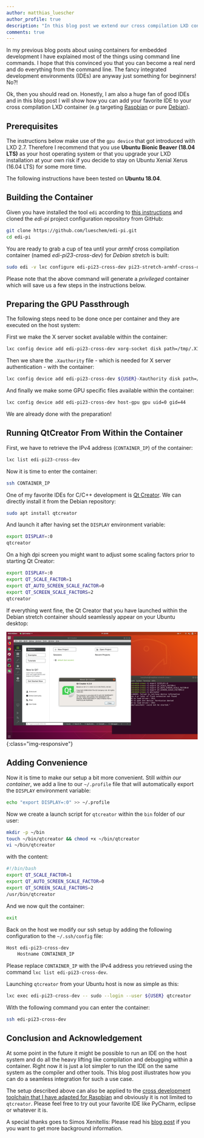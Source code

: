 ```yaml
---
author: matthias_luescher
author_profile: true
description: "In this blog post we extend our cross compilation LXD container and add an integrated development environment (IDE) for C/C++."
comments: true
---
```


In my previous blog posts about using containers for embedded development
I have explained most of the things using command line commands. I hope that this
convinced you that you can become a real nerd and do everything from the command line.
The fancy integrated development environments (IDEs) are anyway just something for
beginners! No?!

Ok, then you should read on. Honestly, I am also a huge fan of good IDEs and in this
blog post I will show how you can add your favorite IDE to your
cross compilation LXD container (e.g targeting [Raspbian](/Cross-Compiling-for-Raspbian/)
or pure [Debian](/A-new-Approach-to-Operating-System-Image-Generation/)).

## Prerequisites

The instructions below make use of the `gpu device` that got introduced with LXD 2.7.
Therefore I recommend that you use **Ubuntu Bionic Beaver (18.04 LTS)** as your host operating
system or that you upgrade your LXD installation at your own risk if you decide to stay
on Ubuntu Xenial Xerus (16.04 LTS) for some more time.

The following instructions have been tested on **Ubuntu 18.04**.
 
## Building the Container

Given you have installed the tool `edi` according to
[this instructions](http://docs.get-edi.io/en/latest/getting_started.html)
and cloned the *edi-pi* project configuration repository from GitHub:

``` bash
git clone https://github.com/lueschem/edi-pi.git
cd edi-pi
``` 

You are ready to grab a cup of tea until your *armhf* cross compilation container
(named *edi-pi23-cross-dev*) for *Debian stretch* is built:

``` bash
sudo edi -v lxc configure edi-pi23-cross-dev pi23-stretch-armhf-cross-dev.yml
```

Please note that the above command will generate a *privileged* container which
will save us a few steps in the instructions below.

## Preparing the GPU Passthrough

The following steps need to be done once per container and they are executed on the host
system:

First we make the X server socket available within the container:

``` bash
lxc config device add edi-pi23-cross-dev xorg-socket disk path=/tmp/.X11-unix/X0 source=/tmp/.X11-unix/X0
```

Then we share the `.Xauthority` file - which is needed for X server authentication -
with the container:

``` bash
lxc config device add edi-pi23-cross-dev ${USER}-Xauthority disk path=/home/${USER}/.Xauthority source=${XAUTHORITY}
```

And finally we make some GPU specific files available within the container:

``` bash
lxc config device add edi-pi23-cross-dev host-gpu gpu uid=0 gid=44
```

We are already done with the preparation!

## Running QtCreator From Within the Container

First, we have to retrieve the IPv4 address (`CONTAINER_IP`) of the container:

``` bash
lxc list edi-pi23-cross-dev
```

Now it is time to enter the container:

``` bash
ssh CONTAINER_IP
```

One of my favorite IDEs for C/C++ development is
[Qt Creator](https://www.qt.io/qt-features-libraries-apis-tools-and-ide/#ide).
We can directly install it from the Debian repository:

``` bash
sudo apt install qtcreator
```

And launch it after having set the `DISPLAY` environment variable:

``` bash
export DISPLAY=:0
qtcreator
```

On a high dpi screen you might want to adjust some scaling factors prior
to starting Qt Creator:

``` bash
export DISPLAY=:0
export QT_SCALE_FACTOR=1
export QT_AUTO_SCREEN_SCALE_FACTOR=0
export QT_SCREEN_SCALE_FACTORS=2
qtcreator
```

If everything went fine, the Qt Creator that you have launched within
the Debian stretch container should seamlessly appear on your Ubuntu
desktop:

![Qt Creator](/assets/images/blog/QtCreator.png){:class="img-responsive"}

## Adding Convenience

Now it is time to make our setup a bit more convenient. Still *within our container*,
we add a line to our `~/.profile` file that will automatically export the `DISPLAY`
environment variable:

``` bash
echo "export DISPLAY=:0" >> ~/.profile
```

Now we create a launch script for `qtcreator` within the `bin` folder of our user:

``` bash
mkdir -p ~/bin
touch ~/bin/qtcreator && chmod +x ~/bin/qtcreator
vi ~/bin/qtcreator
```

with the content:

``` bash
#!/bin/bash
export QT_SCALE_FACTOR=1
export QT_AUTO_SCREEN_SCALE_FACTOR=0
export QT_SCREEN_SCALE_FACTORS=2
/usr/bin/qtcreator
```

And we now quit the container:

``` bash
exit
```

Back on the host we modify our ssh setup by adding the following configuration
to the `~/.ssh/config` file:

``` bash
Host edi-pi23-cross-dev
    Hostname CONTAINER_IP
```

Please replace `CONTAINER_IP` with the IPv4 address you retrieved using the command
`lxc list edi-pi23-cross-dev`.

Launching `qtcreator` from your Ubuntu host is now as simple as this:

``` bash
lxc exec edi-pi23-cross-dev -- sudo --login --user ${USER} qtcreator
```

With the following command you can enter the container:

``` bash
ssh edi-pi23-cross-dev
```


## Conclusion and Acknowledgement

At some point in the future it might be possible to run an IDE on the host system
and do all the heavy lifting like compilation and debugging within a container. Right
now it is just a lot simpler to run the IDE on the same system as the compiler and other
tools. This blog post illustrates how you can do a seamless integration for
such a use case.

The setup described above can also be applied to the [cross development toolchain that
I have adapted for Raspbian](/Cross-Compiling-for-Raspbian/) and obviously it is not limited
to `qtcreator`. Please feel free to try out your favorite IDE like PyCharm, eclipse or
whatever it is.

A special thanks goes to Simos Xenitellis: Please read his
[blog post](https://blog.simos.info/how-to-run-graphics-accelerated-gui-apps-in-lxd-containers-on-your-ubuntu-desktop/) 
if you you want to get more background information.